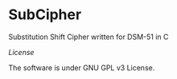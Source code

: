 SubCipher
=========

Substitution Shift Cipher written for DSM-51 in C

*License*

The software is under GNU GPL v3 License.